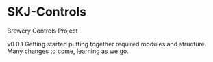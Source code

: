 # SKJ-Controls
Brewery Controls Project

v0.0.1
Getting started putting together required modules and structure.  Many changes to come, learning as we go.
